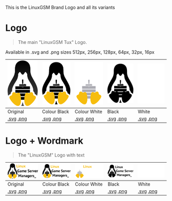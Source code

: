 This is the LinuxGSM Brand Logo and all its variants

# Logo
> The main "LinuxGSM Tux" Logo.
 
Available in .svg and .png sizes 512px, 256px, 128px, 64px, 32px, 16px

| ![LinuxGSM_colour_logo](images/brand/colour/LinuxGSM_colour_logo_512.png)  | ![LinuxGSM_colour_black_logo](images/brand/colour_black/LinuxGSM_colour_black_logo_512.png)  | ![LinuxGSM_colour_white_logo](images/brand/colour_white/LinuxGSM_colour_white_logo_512.png)  | ![LinuxGSM_black_logo](images/brand/black/LinuxGSM_black_logo_512.png)  | ![LinuxGSM_white_logo](images/brand/white/LinuxGSM_white_logo_512.png)  |
|---|---|---|---|---|
|Original|Colour Black|Colour White|Black|White|
|[.svg](images/brand/colour/LinuxGSM_colour_logo.svg) [.png](images/brand/colour/LinuxGSM_colour_logo_512.png) |[.svg](images/brand/colour_black/LinuxGSM_colour_black_logo.svg) [.png](images/brand/colour_black/LinuxGSM_colour_black_logo_512.png) |[.svg](images/brand/colour_white/LinuxGSM_colour_white_logo.svg) [.png](images/brand/colour_white/LinuxGSM_colour_white_logo_512.png) |[.svg](images/brand/black/LinuxGSM_black_logo.svg) [.png](images/brand/black/LinuxGSM_black_logo_512.png) |[.svg](images/brand/white/LinuxGSM_white_logo.svg) [.png](images/brand/white/LinuxGSM_white_logo_512.png) |

# Logo + Wordmark
> The "LinuxGSM" Logo with text

| ![LinuxGSM_colour_logo_workmark](images/brand/colour/LinuxGSM_colour_logo_workmark_512.png)  | ![LinuxGSM_colour_black_logo_wordmark](images/brand/colour_black/LinuxGSM_colour_black_logo_wordmark_512.png)  | ![LinuxGSM_colour_white_logo_wordmark](images/brand/colour_white/LinuxGSM_colour_white_logo_wordmark_512.png)  | ![LinuxGSM_colour_white_logo_wordmark](images/brand/black/LinuxGSM_black_logo_wordmark_512.png)  | ![LinuxGSM_white_logo_wordmark](images/brand/white/LinuxGSM_white_logo_wordmark_512.png)  |
|---|---|---|---|---|
|Original|Colour Black|Colour White|Black|White|
|[.svg](images/brand/colour/LinuxGSM_colour_logo_workmark.svg) [.png](images/brand/colour/LinuxGSM_colour_logo_workmark_512.png) |[.svg](images/brand/colour_black/LinuxGSM_colour_black_logo_wordmark.svg) [.png](images/brand/colour_black/LinuxGSM_colour_black_logo_wordmark_512.png) |[.svg](images/brand/colour_white/LinuxGSM_colour_white_logo_wordmark.svg) [.png](images/brand/colour_white/LinuxGSM_colour_white_logo_wordmark_512.png) |[.svg](images/brand/black/LinuxGSM_black_logo_wordmark.svg) [.png](images/brand/black/LinuxGSM_black_logo_wordmark_512.png) |[.svg](images/brand/white/LinuxGSM_white_logo_wordmark.svg) [.png](images/brand/white/LinuxGSM_white_logo_wordmark_512.png) |



